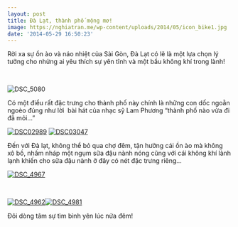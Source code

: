 ```yaml
---
layout: post
title: Đà Lạt, thành phố mộng mơ!
image: https://nghiatran.me/wp-content/uploads/2014/05/icon_bike1.jpg
date: '2014-05-29 16:50:23'
---
```



Rời xa sự ồn ào và náo nhiệt của Sài Gòn, Đà Lạt có lẽ là một lựa chọn lý tưởng cho nhửng ai yêu thích sự yên tĩnh và một bầu không khí trong lành!

 

![DSC_5080](https://i2.wp.com/128.199.214.43/wp-content/uploads/2014/05/DSC_5080.jpg?resize=716%2C479)

Có một điều rất đặc trưng cho thành phố này chính là những con dốc ngoằn ngoèo đúng như lời  bài hát của nhạc sỹ Lam Phương “thành phố nào vừa đi đã mỏi…”

[![DSC02989](https://i0.wp.com/128.199.214.43/wp-content/uploads/2014/05/DSC02989.jpg?resize=635%2C476)](https://i0.wp.com/128.199.214.43/wp-content/uploads/2014/05/DSC02989.jpg) [![DSC03047](https://i1.wp.com/128.199.214.43/wp-content/uploads/2014/05/DSC03047.jpg?resize=669%2C893)](https://i1.wp.com/128.199.214.43/wp-content/uploads/2014/05/DSC03047.jpg)

Đến với Đà lạt, không thể bỏ qua chợ đêm, tận hưởng cái ồn ào mà không xô bồ, nhấm nháp một ngụm sữa đậu nành nóng cũng với cái không khí lành lạnh khiến cho sữa đậu nành ở đây có nét đặc trưng riêng…

[![DSC_4967](https://i0.wp.com/128.199.214.43/wp-content/uploads/2014/05/DSC_4967.jpg?resize=705%2C472)](https://i0.wp.com/128.199.214.43/wp-content/uploads/2014/05/DSC_4967.jpg)

 

[![DSC_4962](https://i2.wp.com/128.199.214.43/wp-content/uploads/2014/05/DSC_4962.jpg?resize=720%2C482)![DSC_4981](https://i0.wp.com/128.199.214.43/wp-content/uploads/2014/05/DSC_4981.jpg?resize=728%2C487)](https://i0.wp.com/128.199.214.43/wp-content/uploads/2014/05/DSC_4981.jpg)

Đôi dòng tâm sự tìm bình yên lúc nửa đêm!

 

 


